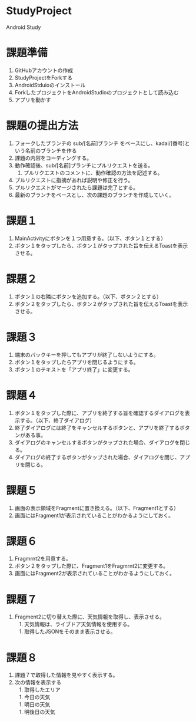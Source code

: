 # StudyProject
Android Study

# 課題準備
1. GitHubアカウントの作成
1. StudyProjectをForkする
1. AndroidStduioのインストール
1. ForkしたプロジェクトをAndroidStudioのプロジェクトとして読み込む
1. アプリを動かす

# 課題の提出方法
1. フォークしたブランチの sub/[名前]ブランチ をベースにし、kadai/[番号]という名前のブランチを作る
1. 課題の内容をコーディングする。
1. 動作確認後、sub/[名前]ブランチにプルリクエストを送る。  
    1. プルリクエストのコメントに、動作確認の方法を記述する。
1. プルリクエストに指摘があれば説明や修正を行う。
1. プルリクエストがマージされたら課題は完了とする。
1. 最新のブランチをベースとし、次の課題のブランチを作成していく。

# 課題１
1. MainActivityにボタンを１つ用意する。（以下、ボタン１とする）
1. ボタン１をタップしたら、ボタン１がタップされた旨を伝えるToastを表示させる。

# 課題２
1. ボタン１の右隣にボタンを追加する。（以下、ボタン２とする）
1. ボタン２をタップしたら、ボタン２がタップされた旨を伝えるToastを表示させる。

# 課題３
1. 端末のバックキーを押してもアプリが終了しないようにする。
1. ボタン１をタップしたらアプリを閉じるようにする。
1. ボタン１のテキストを「アプリ終了」に変更する。

# 課題４
1. ボタン１をタップした際に、アプリを終了する旨を確認するダイアログを表示する。（以下、終了ダイアログ）
1. 終了ダイアログには終了をキャンセルするボタンと、アプリを終了するボタンがある事。
1. ダイアログのキャンセルするボタンがタップされた場合、ダイアログを閉じる。
1. ダイアログの終了するボタンがタップされた場合、ダイアログを閉じ、アプリを閉じる。

# 課題５
1. 画面の表示領域をFragmentに置き換える。（以下、Fragment1とする）
1. 画面にはFragment1が表示されていることがわかるようにしておく。

# 課題６
1. Fragmrnt2を用意する。
1. ボタン２をタップした際に、Fragment1をFragmrnt2に変更する。
1. 画面にはFragment2が表示されていることがわかるようにしておく。

# 課題７
1. Fragment2に切り替えた際に、天気情報を取得し、表示させる。  
    1. 天気情報は、ライブドア天気情報を使用する。  
    1. 取得したJSONをそのまま表示させる。  

# 課題８
1. 課題７で取得した情報を見やすく表示する。  
1. 次の情報を表示する  
    1. 取得したエリア  
    1. 今日の天気  
    1. 明日の天気  
    1. 明後日の天気  
